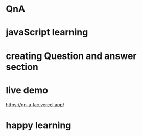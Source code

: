 # Q n A 
# javaScript learning
# creating Question and answer section 
# live demo
https://qn-a-lac.vercel.app/
# happy learning
 
 
